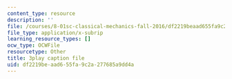 ```yaml
---
content_type: resource
description: ''
file: /courses/8-01sc-classical-mechanics-fall-2016/df2219beaad655fa9c2a277685a9dd4a_9yFkrh7-igc.vtt
file_type: application/x-subrip
learning_resource_types: []
ocw_type: OCWFile
resourcetype: Other
title: 3play caption file
uid: df2219be-aad6-55fa-9c2a-277685a9dd4a
---
```

